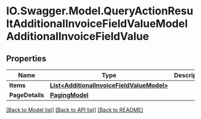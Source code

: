 # IO.Swagger.Model.QueryActionResultAdditionalInvoiceFieldValueModelAdditionalInvoiceFieldValue
## Properties

Name | Type | Description | Notes
------------ | ------------- | ------------- | -------------
**Items** | [**List&lt;AdditionalInvoiceFieldValueModel&gt;**](AdditionalInvoiceFieldValueModel.md) |  | [optional] 
**PageDetails** | [**PagingModel**](PagingModel.md) |  | [optional] 

[[Back to Model list]](../README.md#documentation-for-models) [[Back to API list]](../README.md#documentation-for-api-endpoints) [[Back to README]](../README.md)

